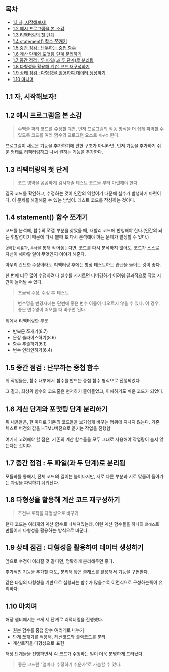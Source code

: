 ## 목차

- [1.1 자, 시작해보자!](#11-자,-시작해보자!)
- [1.2 예시 프로그램을 본 소감](#12-예시-프로그램을-본-소감)
- [1.3 리팩터링의 첫 단계](#13-리팩터링의-첫-단계)
- [1.4 statement() 함수 쪼개기](<#14-statement()-함수-쪼개기>)
- [1.5 중간 점검 : 난무하는 중첩 함수](#15-중간-점검--난무하는-중첩-함수)
- [1.6 계산 단계와 포맷팅 단계 분리하기](#16-계산-단계와-포맷팅-단계-분리하기)
- [1.7 중간 점검 : 두 파일(과 두 단계)로 분리됨](<#17-중간-점검--두-파일(과-두-단계)로-분리됨>)
- [1.8 다형성을 활용해 계산 코드 재구성하기](#18-다형성을-활용해-계산-코드-재구성하기)
- [1.9 상태 점검 : 다형성을 활용하여 데이터 생성하기](#19-상태-점검--다형성을-활용하여-데이터-생성하기)
- [1.10 마치며](#110-마치며)

## 1.1 자, 시작해보자!

## 1.2 예시 프로그램을 본 소감

> 수백줄 짜리 코드를 수정할 떄면, 먼저 프로그램의 작동 방식을 더 쉽게 파악할 수 있도록 코드를 여러 함수와 프로그램 요소로 `재구성` 한다.

프로그램이 새로운 기능을 추가하기에 편한 구조가 아니라면, 먼저 기능을 추가하기 쉬운 형태로 리팩터링하고 나서 원하는 기능을 추가한다.

## 1.3 리팩터링의 첫 단계

> 코드 영역을 꼼꼼하게 검사해줄 테스트 코드들 부터 마련해야 한다.

결국 코드를 확인하고, 수정하는 것이 인간의 역할이기 때문에 실수가 발생하기 마련이다. 이 문제를 해결해줄 수 있는 방법이. 테스트 코드를 작성하는 것이다.

## 1.4 statement() 함수 쪼개기

코드를 분석해, 함수의 쪼갤 부분을 찾았을 때, 재빨리 코드에 반영해야 한다.(인간의 뇌는 휘발성이기 때문에 다시 볼때 또 다시 분석애야 하는 문제가 발생할 수 있다.)

`명확한` `이름`과, `주석`을 통해 적어놓는다면, 코드를 다시 분석하지 않아도, 코드가 스스로 자신이 해야할 일이 무엇인지 이야기 해준다.

아무리 간단한 수정이라도 리팩터링 후에는 항상 테스트하는 습관을 들이는 것이 좋다.

한 번에 너무 많이 수정하려다 실수를 저지르면 디버깅하기 어려워 결과적으로 작업 시간이 늘어날 수 있다.

> 조금씩 수정, 수정 후 테스트

> 변수명을 변경시에는 단번에 좋은 변수 이름이 떠오르지 않을 수 있다. 이 경우, 좋은 변수명이 떠오를 때 바꾸면 된다.

위에서 리팩터링한 부분

- 반복문 쪼개기(8.7)
- 문장 슬라이스하기(8.6)
- 함수 추출하기(6.1)
- 변수 인라인하기(6.4)

## 1.5 중간 점검 : 난무하는 중첩 함수

위 작업들은, 함수 내부에서 함수를 만드는 중첩 함수 형식으로 진행되었다.

그 결과, 최상위 함수의 코드줄은 현저하기 줄어들었고, 이해하기도 쉬운 코드가 되었다.

## 1.6 계산 단계와 포맷팅 단계 분리하기

위 내용들은, 한 마디로 기존의 코드들을 보기쉽게 바꾸는 행위에 지나지 않는다.
기존 텍스트 버전의 값을 HTML버전으로 옮기는 작업을 진행함

여기서 고려해야 할 점은, 기존의 계산 함수들을 모두 그대로 사용해야 작업량이 늘지 않는다는 것이다.

## 1.7 중간 점검 : 두 파일(과 두 단계)로 분리됨

모듈화를 통해서, 전체 코드의 길이는 늘어나지만, 서로 다른 부분과 서로 맞물려 돌아가는 과정을 파악하기 쉬워진다.

## 1.8 다형성을 활용해 계산 코드 재구성하기

> 조건부 로직을 다형성으로 바꾸기

현재 코드는 여러개의 계산 함수로 나눠져있는데, 이런 계산 함수들을 하나의 `클래스`로 만들어서 다형성을 활용하는 방식으로 바꾼다.

## 1.9 상태 점검 : 다형성을 활용하여 데이터 생성하기

앞으로 수정이 이러질 것 같다면, 명확하게 분리해두면 좋다.

추가적인 기능을 추가할 때도, 분리해 놓은 클래스를 활용해서 기능을 구현한다.

같은 타입의 다형성을 기반으로 실행되는 함수가 많을수록 이런식으로 구성하는쪽이 유리하다.

## 1.10 마치며

해당 챕터에서는 크게 세 단계로 리팩터링을 진행했다.

- 원본 함수를 중첩 함수 여러개로 나누기
- 단계 쪼개기를 적용해, 계산코드와 출력코드를 분리
- 계산로직을 다형성으로 표현

해당 단계들을 진행하면서 각 코드가 수행하는 일이 더욱 분명하게 드러났다.

> 좋은 코드란 "얼마나 수정하기 쉬운가"로 가늠할 수 있다.
